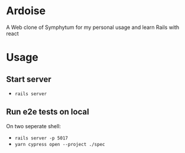 # Ardoise

A Web clone of Symphytum for my personal usage and learn Rails with react

# Usage

## Start server

  - `rails server`

## Run e2e tests on local

On two seperate shell: 
  - `rails server -p 5017`
  - `yarn cypress open --project ./spec`
